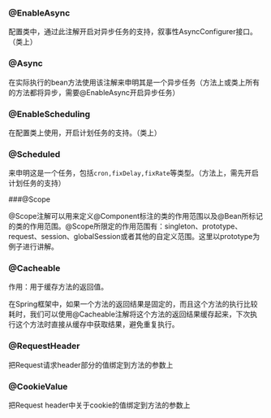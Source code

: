 ### @EnableAsync

配置类中，通过此注解开启对异步任务的支持，叙事性AsyncConfigurer接口。（类上）

### @Async

在实际执行的bean方法使用该注解来申明其是一个异步任务（方法上或类上所有的方法都将异步，需要@EnableAsync开启异步任务）

### @EnableScheduling

在配置类上使用，开启计划任务的支持。（类上）

### @Scheduled

来申明这是一个任务，包括`cron,fixDelay,fixRate`等类型。（方法上，需先开启计划任务的支持）

###@Scope

@Scope注解可以用来定义@Component标注的类的作用范围以及@Bean所标记的类的作用范围。@Scope所限定的作用范围有：singleton、prototype、request、session、globalSession或者其他的自定义范围。这里以prototype为例子进行讲解。

### @Cacheable

作用：用于缓存方法的返回值。

在Spring框架中，如果一个方法的返回结果是固定的，而且这个方法的执行比较耗时，我们可以使用@Cacheable注解将这个方法的返回结果缓存起来，下次执行这个方法时直接从缓存中获取结果，避免重复执行。

### @RequestHeader

把Request请求header部分的值绑定到方法的参数上

### @CookieValue

把Request header中关于cookie的值绑定到方法的参数上